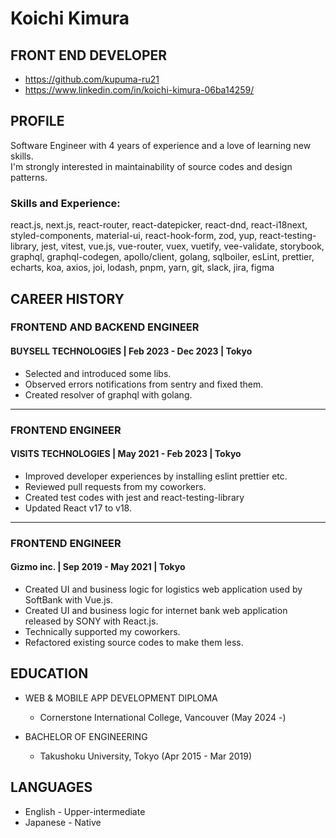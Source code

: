 # Koichi Kimura
## FRONT END DEVELOPER

- https://github.com/kupuma-ru21
- https://www.linkedin.com/in/koichi-kimura-06ba14259/

## PROFILE
Software Engineer with 4 years of experience and a love of learning new skills.
<br />
I'm strongly interested in maintainability of source codes and design patterns.

### Skills and Experience:
react.js, next.js, react-router, react-datepicker, react-dnd, react-i18next, styled-components, material-ui, react-hook-form, zod, yup, react-testing-library, jest, vitest, vue.js, vue-router, vuex, vuetify, vee-validate, storybook, graphql, graphql-codegen, apollo/client, golang, sqlboiler, esLint, prettier, echarts, koa, axios, joi, lodash, pnpm, yarn, git, slack, jira, figma

## CAREER HISTORY
### FRONTEND AND BACKEND ENGINEER

#### BUYSELL TECHNOLOGIES | Feb 2023 - Dec 2023 | Tokyo

- Selected and introduced some libs.
- Observed errors notifications from sentry and fixed them.
- Created resolver of graphql with golang.

---

### FRONTEND ENGINEER
#### VISITS TECHNOLOGIES | May 2021 - Feb 2023 | Tokyo

- Improved developer experiences by installing eslint prettier etc.
- Reviewed pull requests from my coworkers.
- Created test codes with jest and react-testing-library
- Updated React v17 to v18.

---

### FRONTEND ENGINEER
#### Gizmo inc. | Sep 2019 - May 2021 | Tokyo

- Created UI and business logic for logistics web application used by SoftBank with Vue.js.
- Created UI and business logic for internet bank web application released by SONY with React.js.
- Technically supported my coworkers.
- Refactored existing source codes to make them less. 

## EDUCATION
- WEB & MOBILE APP DEVELOPMENT DIPLOMA
    - Cornerstone International College, Vancouver (May 2024 -)

- BACHELOR OF ENGINEERING
    - Takushoku University, Tokyo (Apr 2015 - Mar 2019)

## LANGUAGES
- English - Upper-intermediate
- Japanese - Native